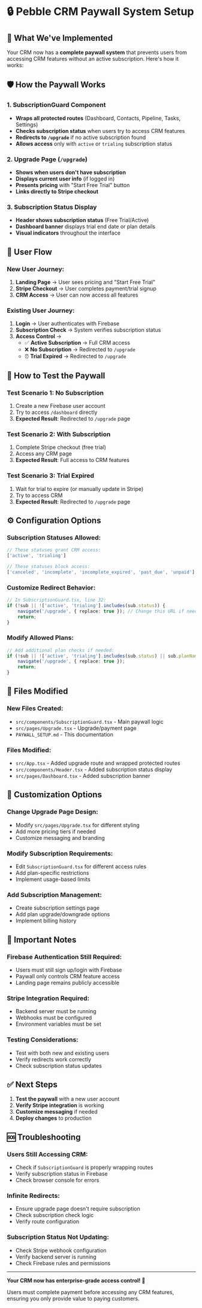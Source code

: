 # 🔒 Pebble CRM Paywall System Setup

## 🎯 **What We've Implemented**

Your CRM now has a **complete paywall system** that prevents users from accessing CRM features without an active subscription. Here's how it works:

## 🛡️ **How the Paywall Works**

### **1. SubscriptionGuard Component**
- **Wraps all protected routes** (Dashboard, Contacts, Pipeline, Tasks, Settings)
- **Checks subscription status** when users try to access CRM features
- **Redirects to `/upgrade`** if no active subscription found
- **Allows access** only with `active` or `trialing` subscription status

### **2. Upgrade Page (`/upgrade`)**
- **Shows when users don't have subscription**
- **Displays current user info** (if logged in)
- **Presents pricing** with "Start Free Trial" button
- **Links directly to Stripe checkout**

### **3. Subscription Status Display**
- **Header shows subscription status** (Free Trial/Active)
- **Dashboard banner** displays trial end date or plan details
- **Visual indicators** throughout the interface

## 🔄 **User Flow**

### **New User Journey:**
1. **Landing Page** → User sees pricing and "Start Free Trial"
2. **Stripe Checkout** → User completes payment/trial signup
3. **CRM Access** → User can now access all features

### **Existing User Journey:**
1. **Login** → User authenticates with Firebase
2. **Subscription Check** → System verifies subscription status
3. **Access Control** → 
   - ✅ **Active Subscription** → Full CRM access
   - ❌ **No Subscription** → Redirected to `/upgrade`
   - ⏰ **Trial Expired** → Redirected to `/upgrade`

## 🚀 **How to Test the Paywall**

### **Test Scenario 1: No Subscription**
1. Create a new Firebase user account
2. Try to access `/dashboard` directly
3. **Expected Result**: Redirected to `/upgrade` page

### **Test Scenario 2: With Subscription**
1. Complete Stripe checkout (free trial)
2. Access any CRM page
3. **Expected Result**: Full access to CRM features

### **Test Scenario 3: Trial Expired**
1. Wait for trial to expire (or manually update in Stripe)
2. Try to access CRM
3. **Expected Result**: Redirected to `/upgrade` page

## ⚙️ **Configuration Options**

### **Subscription Statuses Allowed:**
```typescript
// These statuses grant CRM access:
['active', 'trialing']

// These statuses block access:
['canceled', 'incomplete', 'incomplete_expired', 'past_due', 'unpaid']
```

### **Customize Redirect Behavior:**
```typescript
// In SubscriptionGuard.tsx, line 32:
if (!sub || !['active', 'trialing'].includes(sub.status)) {
    navigate('/upgrade', { replace: true }); // Change this URL if needed
    return;
}
```

### **Modify Allowed Plans:**
```typescript
// Add additional plan checks if needed:
if (!sub || !['active', 'trialing'].includes(sub.status) || sub.planName !== 'Professional Plan') {
    navigate('/upgrade', { replace: true });
    return;
}
```

## 🔧 **Files Modified**

### **New Files Created:**
- `src/components/SubscriptionGuard.tsx` - Main paywall logic
- `src/pages/Upgrade.tsx` - Upgrade/payment page
- `PAYWALL_SETUP.md` - This documentation

### **Files Modified:**
- `src/App.tsx` - Added upgrade route and wrapped protected routes
- `src/components/Header.tsx` - Added subscription status display
- `src/pages/Dashboard.tsx` - Added subscription banner

## 🎨 **Customization Options**

### **Change Upgrade Page Design:**
- Modify `src/pages/Upgrade.tsx` for different styling
- Add more pricing tiers if needed
- Customize messaging and branding

### **Modify Subscription Requirements:**
- Edit `SubscriptionGuard.tsx` for different access rules
- Add plan-specific restrictions
- Implement usage-based limits

### **Add Subscription Management:**
- Create subscription settings page
- Add plan upgrade/downgrade options
- Implement billing history

## 🚨 **Important Notes**

### **Firebase Authentication Still Required:**
- Users must still sign up/login with Firebase
- Paywall only controls CRM feature access
- Landing page remains publicly accessible

### **Stripe Integration Required:**
- Backend server must be running
- Webhooks must be configured
- Environment variables must be set

### **Testing Considerations:**
- Test with both new and existing users
- Verify redirects work correctly
- Check subscription status updates

## ✅ **Next Steps**

1. **Test the paywall** with a new user account
2. **Verify Stripe integration** is working
3. **Customize messaging** if needed
4. **Deploy changes** to production

## 🆘 **Troubleshooting**

### **Users Still Accessing CRM:**
- Check if `SubscriptionGuard` is properly wrapping routes
- Verify subscription status in Firebase
- Check browser console for errors

### **Infinite Redirects:**
- Ensure upgrade page doesn't require subscription
- Check subscription check logic
- Verify route configuration

### **Subscription Status Not Updating:**
- Check Stripe webhook configuration
- Verify backend server is running
- Check Firebase rules and permissions

---

**Your CRM now has enterprise-grade access control! 🎉**

Users must complete payment before accessing any CRM features, ensuring you only provide value to paying customers. 